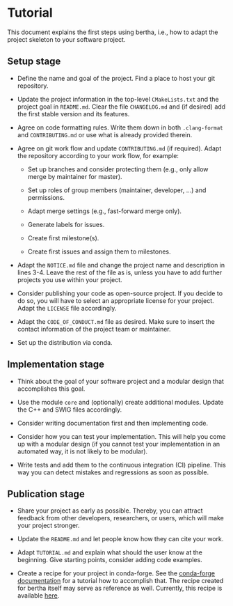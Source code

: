 # Tutorial

This document explains the first steps using bertha, i.e., how to adapt the
project skeleton to your software project.

## Setup stage

 - Define the name and goal of the project. Find a place to host your git
   repository.

 - Update the project information in the top-level `CMakeLists.txt` and the
   project goal in `README.md`. Clear the file `CHANGELOG.md` and (if
   desired) add the first stable version and its features.

 - Agree on code formatting rules. Write them down in both `.clang-format`
   and `CONTRIBUTING.md` or use what is already provided therein.

 - Agree on git work flow and update `CONTRIBUTING.md` (if required). Adapt
   the repository according to your work flow, for example:

    - Set up branches and consider protecting them (e.g., only allow
      merge by maintainer for master).

    - Set up roles of group members (maintainer, developer, ...) and
      permissions.

    - Adapt merge settings (e.g., fast-forward merge only).

    - Generate labels for issues.

    - Create first milestone(s).

    - Create first issues and assign them to milestones.

 - Adapt the `NOTICE.md` file and change the project name and description in
   lines 3-4. Leave the rest of the file as is, unless you have to add
   further projects you use within your project.

 - Consider publishing your code as open-source project. If you decide to
   do so, you will have to select an appropriate license for your project.
   Adapt the `LICENSE` file accordingly.

 - Adapt the `CODE_OF_CONDUCT.md` file as desired. Make sure to insert the
   contact information of the project team or maintainer.

 - Set up the distribution via conda.

## Implementation stage

 - Think about the goal of your software project and a modular design that
   accomplishes this goal.

 - Use the module `core` and (optionally) create additional modules. Update
   the C++ and SWIG files accordingly.

 - Consider writing documentation first and then implementing code.

 - Consider how you can test your implementation. This will help you
   come up with a modular design (if you cannot test your implementation in
   an automated way, it is not likely to be modular).

 - Write tests and add them to the continuous integration (CI) pipeline. This
   way you can detect mistakes and regressions as soon as possible.

## Publication stage

 - Share your project as early as possible. Thereby, you can attract
   feedback from other developers, researchers, or users, which will make
   your project stronger.

 - Update the `README.md` and let people know how they can cite your work.

 - Adapt `TUTORIAL.md` and explain what should the user know at the
   beginning. Give starting points, consider adding code examples.

 - Create a recipe for your project in conda-forge. See the [conda-forge
   documentation](https://conda-forge.org/docs/maintainer/adding_pkgs.html)
   for a tutorial how to accomplish that. The recipe created for bertha
   itself may serve as reference as well. Currently, this recipe is available
   [here](https://github.com/conda-forge/staged-recipes/pull/10097).
